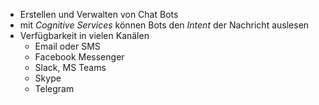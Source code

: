 - Erstellen und Verwalten von Chat Bots
- mit *Cognitive Services* können Bots den *Intent* der Nachricht auslesen
- Verfügbarkeit in vielen Kanälen
    - Email oder SMS
    - Facebook Messenger
    - Slack, MS Teams
    - Skype
    - Telegram
